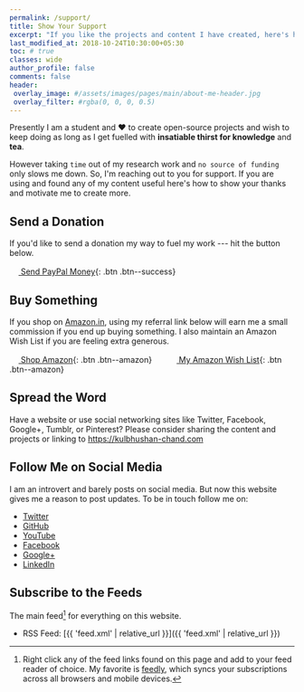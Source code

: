 ```yaml
---
permalink: /support/
title: Show Your Support
excerpt: "If you like the projects and content I have created, here's how to show your thanks and motivate me to create more of it."
last_modified_at: 2018-10-24T10:30:00+05:30
toc: # true
classes: wide
author_profile: false
comments: false
header:
 overlay_image: #/assets/images/pages/main/about-me-header.jpg
 overlay_filter: #rgba(0, 0, 0, 0.5)
---
```


Presently I am a student and ❤️ to create open-source projects and wish to keep doing as long as I get fuelled with **insatiable thirst for knowledge** and **tea**.

However taking `time` out of my research work and `no source of funding` only slows me down. So, I'm reaching out to you for support. If you are using and found any of my content useful here's how to show your thanks and motivate me to create more.

## Send a Donation

If you'd like to send a donation my way to fuel my work --- hit the button below.  

[<svg class="icon icon--paypal" width="16px" height="16px"><use xlink:href="{{ 'icons.svg#icon-paypal' | prepend: 'assets/icons/' | relative_url }}"></use></svg> Send PayPal Money](https://www.paypal.me/KulbhushanChand){: .btn .btn--success}


## Buy Something

If you shop on [Amazon.in](https://www.amazon.in/ref=as_li_ss_tl?ie=UTF8&linkCode=ll2&tag=ylog0a-21&linkId=1050d8ec861cb7e48bca1b4b6f8d3e3f&language=en_IN), using my referral link below will earn me a small commission if you end up buying something. I also maintain an Amazon Wish List if you are feeling extra generous.

[<svg class="icon icon--amazon" width="16px" height="16px"><use xlink:href="{{ 'icons.svg#icon-amazon' | prepend: 'assets/icons/' | relative_url }}"></use></svg> Shop Amazon](https://www.amazon.in/ref=as_li_ss_tl?ie=UTF8&linkCode=ll2&tag=ylog0a-21&linkId=1050d8ec861cb7e48bca1b4b6f8d3e3f&language=en_IN){: .btn .btn--amazon}
&nbsp; &nbsp; &nbsp;
[<svg class="icon icon--amazon" width="16px" height="16px"><use xlink:href="{{ 'icons.svg#icon-amazon' | prepend: 'assets/icons/' | relative_url }}"></use></svg> My Amazon Wish List](https://www.amazon.in/hz/wishlist/ls/9FJ6RVEGKVOX/ref=as_li_ss_tl?ie=UTF8&linkCode=ll2&tag=ylog0a-21&linkId=356306d344d87a9b81db7257980798ea&language=en_IN){: .btn .btn--amazon}


## Spread the Word

Have a website or use social networking sites like Twitter, Facebook, Google+, Tumblr, or Pinterest? Please consider sharing the content and projects or linking to <https://kulbhushan-chand.com>


## Follow Me on Social Media

I am an introvert and barely posts on social media. But now this website gives me a reason to post updates. To be in touch follow me on:

- [Twitter](https://twitter.com/ChandKulbhushan)
- [GitHub](https://github.com/Kulbhushan-Chand)
- [YouTube](https://www.youtube.com/user/erkulbhushan)
- [Facebook](https://facebook.com/kulbhushan.chand.007)
- [Google+](https://plus.google.com/+KulbhushanChand)
- [LinkedIn](https://www.linkedin.com/in/kulbhushan-chand)


## Subscribe to the Feeds

The main feed[^feed] for everything on this website.

- RSS Feed: [{{ 'feed.xml' | relative_url }}]({{ 'feed.xml' | relative_url }})


[^feed]: Right click any of the feed links found on this page and add to your feed reader of choice. My favorite is [feedly](https://feedly.com), which syncs your subscriptions across all browsers and mobile devices.

